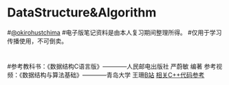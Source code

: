 # DataStructure&Algorithm
#[@okirohustchima](https://github.com/OkiroHustchima)
#电子版笔记资料是由本人复习期间整理所得。
#仅用于学习传播使用，不可倒卖。
#
#
#参考教科书：《数据结构C语言版》————人民邮电出版社 严蔚敏 编著
参考视频：《数据结构与算法基础》————青岛大学 王珊[B站](https://www.bilibili.com/video/BV1nJ411V7bd?p=1&vd_source=8d1f5152001ea3865ddce6529cafed27)
[相关C++代码参考](https://github.com/IRVING-L/Algorithm_fromBilibili)
#
